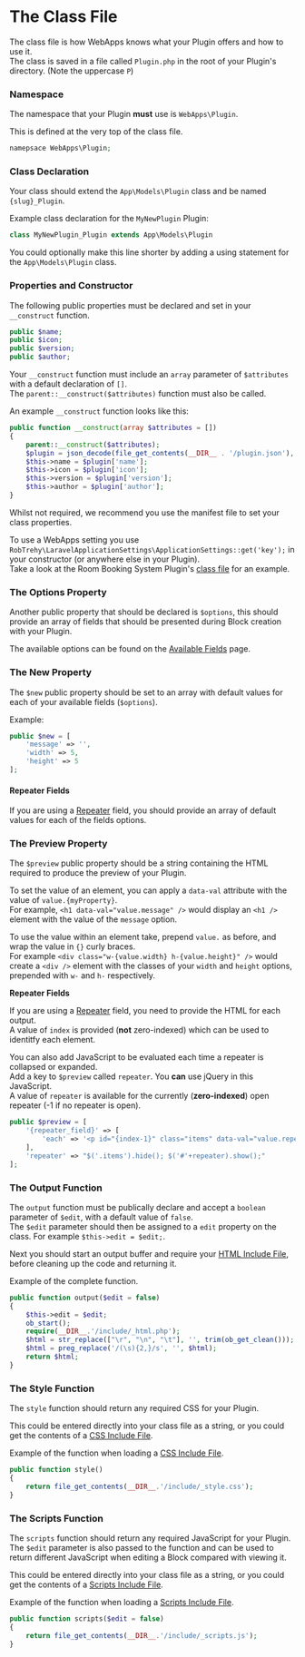 # The Class File

The class file is how WebApps knows what your Plugin offers and how to use it.\
The class is saved in a file called `Plugin.php` in the root of your Plugin's directory. (Note the uppercase `P`)

### Namespace

The namespace that your Plugin **must** use is `WebApps\Plugin`.

This is defined at the very top of the class file.

```php
namepsace WebApps\Plugin;
```

### Class Declaration

Your class should extend the `App\Models\Plugin` class and be named `{slug}_Plugin`.

Example class declaration for the `MyNewPlugin` Plugin:

```php
class MyNewPlugin_Plugin extends App\Models\Plugin
```

You could optionally make this line shorter by adding a using statement for the `App\Models\Plugin` class.

### Properties and Constructor

The following public properties must be declared and set in your `__construct` function.

```php
public $name;
public $icon;
public $version;
public $author;
```

Your `__construct` function must include an `array` parameter of `$attributes` with a default declaration of `[]`.\
The `parent::__construct($attributes)` function must also be called.

An example `__construct` function looks like this:

```php
public function __construct(array $attributes = [])
{
    parent::__construct($attributes);
    $plugin = json_decode(file_get_contents(__DIR__ . '/plugin.json'), true);
    $this->name = $plugin['name'];
    $this->icon = $plugin['icon'];
    $this->version = $plugin['version'];
    $this->author = $plugin['author'];
}
```

Whilst not required, we recommend you use the manifest file to set your class properties.

To use a WebApps setting you use `RobTrehy\LaravelApplicationSettings\ApplicationSettings::get('key');` in your constructor (or anywhere else in your Plugin).\
Take a look at the Room Booking System Plugin's [class file](https://github.com/RTWA/Plugin-RoomBookingSystem/blob/master/Plugin.php#L26) for an example.

### The Options Property

Another public property that should be declared is `$options`, this should provide an array of fields that should be presented during Block creation with your Plugin.

The available options can be found on the [Available Fields](available-fields.md) page.

### The New Property

The `$new` public property should be set to an array with default values for each of your available fields (`$options`).

Example:

```php
public $new = [
    'message' => '',
    'width' => 5,
    'height' => 5
];
```

#### Repeater Fields

If you are using a [Repeater](available-fields.md#repeater) field, you should provide an array of default values for each of the fields options.

### The Preview Property

The `$preview` public property should be a string containing the HTML required to produce the preview of your Plugin.

To set the value of an element, you can apply a `data-val` attribute with the value of `value.{myProperty}`.\
For example, `<h1 data-val="value.message" />` would display an `<h1 />` element with the value of the `message` option.

To use the value within an element take, prepend `value.` as before, and wrap the value in `{}` curly braces.\
For example `<div class="w-{value.width} h-{value.height}" />` would create a `<div />` element with the classes of your `width` and `height` options, prepended with `w-` and `h-` respectively.

**Repeater Fields**

If you are using a [Repeater](available-fields.md#repeater) field, you need to provide the HTML for each output.\
A value of `index` is provided (**not** zero-indexed) which can be used to identitfy each element.

You can also add JavaScript to be evaluated each time a repeater is collapsed or expanded.\
Add a key to `$preview` called `repeater`. You **can** use jQuery in this JavaScript.\
A value of `repeater` is available for the currently (**zero-indexed**) open repeater (-1 if no repeater is open).

```php
public $preview = [
    '{repeater_field}' => [
        'each' => '<p id="{index-1}" class="items" data-val="value.repeater_field_text" />'
    ],
    'repeater' => "$('.items').hide(); $('#'+repeater).show();"
];
```

### The Output Function

The `output` function must be publically declare and accept a `boolean` parameter of `$edit`, with a default value of `false`.\
The `$edit` parameter should then be assigned to a `edit` property on the class. For example `$this->edit = $edit;`.

Next you should start an output buffer and require your [HTML Include File](html-include.md), before cleaning up the code and returning it.

Example of the complete function.

```php
public function output($edit = false)
{
    $this->edit = $edit;
    ob_start();
    require(__DIR__.'/include/_html.php');
    $html = str_replace(["\r", "\n", "\t"], '', trim(ob_get_clean()));
    $html = preg_replace('/(\s){2,}/s', '', $html);
    return $html;
}
```

### The Style Function

The `style` function should return any required CSS for your Plugin.

This could be entered directly into your class file as a string, or you could get the contents of a [CSS Include File](css-include.md).

Example of the function when loading a [CSS Include File](css-include.md).

```php
public function style()
{
    return file_get_contents(__DIR__.'/include/_style.css');
}
```

### The Scripts Function

The `scripts` function should return any required JavaScript for your Plugin.\
The `$edit` parameter is also passed to the function and can be used to return different JavaScript when editing a Block compared with viewing it.

This could be entered directly into your class file as a string, or you could get the contents of a [Scripts Include File](scripts-include.md).

Example of the function when loading a [Scripts Include File](scripts-include.md).

```php
public function scripts($edit = false)
{
    return file_get_contents(__DIR__.'/include/_scripts.js');
}
```
